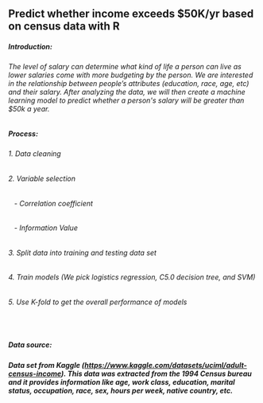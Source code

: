 ## Predict whether income exceeds $50K/yr based on census data with R
##### Introduction: 
###### The level of salary can determine what kind of life a person can live as lower salaries come with more budgeting by the person. We are interested in the relationship between people’s attributes (education, race, age, etc) and their salary. After analyzing the data, we will then create a machine learning model to predict whether a person's salary will be greater than $50k a year.

##### Process:
###### 1. Data cleaning
###### 2. Variable selection
###### &nbsp;&nbsp;   - Correlation coefficient
###### &nbsp;&nbsp;   - Information Value
###### 3. Split data into training and testing data set
###### 4. Train models (We pick logistics regression, C5.0 decision tree, and SVM)
###### 5. Use K-fold to get the overall performance of models

<br>

##### Data source:
##### Data set from Kaggle (https://www.kaggle.com/datasets/uciml/adult-census-income). This data was extracted from the 1994 Census bureau and it provides information like age, work class, education, marital status, occupation, race, sex, hours per week, native country, etc.
